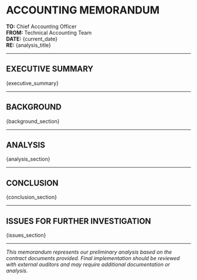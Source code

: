 # ACCOUNTING MEMORANDUM

**TO:** Chief Accounting Officer  
**FROM:** Technical Accounting Team  
**DATE:** {current_date}  
**RE:** {analysis_title}

---

## EXECUTIVE SUMMARY

{executive_summary}

---

## BACKGROUND

{background_section}

---

## ANALYSIS

{analysis_section}

---

## CONCLUSION

{conclusion_section}

---

## ISSUES FOR FURTHER INVESTIGATION

{issues_section}

---

*This memorandum represents our preliminary analysis based on the contract documents provided. Final implementation should be reviewed with external auditors and may require additional documentation or analysis.*